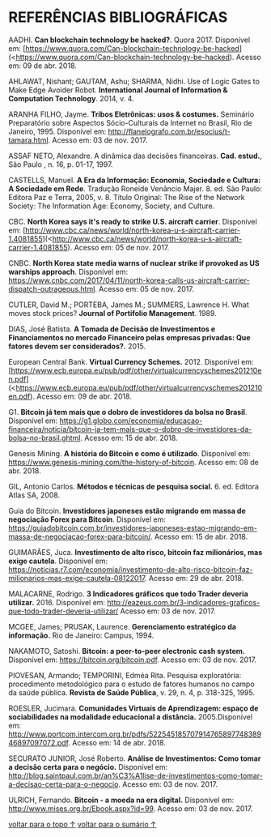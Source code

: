 # <a name="referencias">REFERÊNCIAS BIBLIOGRÁFICAS</a>

AADHI. **Can blockchain technology be hacked?**. Quora 2017. Disponível em: [<https://www.quora.com/Can-blockchain-technology-be-hacked>](<https://www.quora.com/Can-blockchain-technology-be-hacked). Acesso em: 09 de abr. 2018.

AHLAWAT, Nishant; GAUTAM, Ashu; SHARMA, Nidhi. Use of Logic Gates to Make Edge Avoider Robot. **International Journal of Information & Computation Technology**. 2014, v. 4.

ARANHA FILHO, Jayme. **Tribos Eletrônicas: usos & costumes.** Seminário Preparatório sobre Aspectos Sócio-Culturais da Internet no Brasil, Rio de Janeiro, 1995. Disponível em: [<http://flanelografo.com.br/esocius/t-tamara.html>](http://flanelografo.com.br/esocius/t-tamara.html). Acesso em: 03 de nov. 2017.

ASSAF NETO, Alexandre. A dinâmica das decisões financeiras. **Cad. estud.**,  São Paulo ,  n. 16, p. 01-17, 1997.

CASTELLS, Manuel. **A Era da Informação: Economia, Sociedade e Cultura:  A Sociedade em Rede**. Tradução Roneide Venâncio Majer. 8. ed. São Paulo: Editora Paz e Terra, 2005, v. 8. Título Original: The Rise of the Network Society: The Information Age: Economy, Society, and Culture.

CBC. **North Korea says it's ready to strike U.S. aircraft carrier**. Disponível em: [<http://www.cbc.ca/news/world/north-korea-u-s-aircraft-carrier-1.4081855>](<http://www.cbc.ca/news/world/north-korea-u-s-aircraft-carrier-1.4081855). Acesso em: 05 de nov. 2017.

CNBC. **North Korea state media warns of nuclear strike if provoked as US warships approach**. Disponível em: [<https://www.cnbc.com/2017/04/11/north-korea-calls-us-aircraft-carrier-dispatch-outrageous.html>](https://www.cnbc.com/2017/04/11/north-korea-calls-us-aircraft-carrier-dispatch-outrageous.html). Acesso em: 05 de nov. 2017.

CUTLER, David M.; PORTEBA, James M.; SUMMERS, Lawrence H. What moves
stock prices? **Journal of Portifolio Management**. 1989.

DIAS, José Batista. **A Tomada de Decisão de Investimentos e Financiamentos no mercado Financeiro pelas empresas privadas: Que fatores devem ser considerados?.** 2015.

European Central Bank. **Virtual Currency Schemes.** 2012. Disponível em: [<https://www.ecb.europa.eu/pub/pdf/other/virtualcurrencyschemes201210en.pdf>](<https://www.ecb.europa.eu/pub/pdf/other/virtualcurrencyschemes201210en.pdf). Acesso em: 09 de abr. 2018.

G1. **Bitcoin já tem mais que o dobro de investidores da bolsa no Brasil**. Disponível em: [<https://g1.globo.com/economia/educacao-financeira/noticia/bitcoin-ja-tem-mais-que-o-dobro-de-investidores-da-bolsa-no-brasil.ghtml>](https://g1.globo.com/economia/educacao-financeira/noticia/bitcoin-ja-tem-mais-que-o-dobro-de-investidores-da-bolsa-no-brasil.ghtml). Acesso em: 15 de abr. 2018.

Genesis Mining. **A história do Bitcoin e como é utilizado**. Disponível em: [<https://www.genesis-mining.com/the-history-of-bitcoin>](https://www.genesis-mining.com/the-history-of-bitcoin). Acesso em: 08 de abr. 2018.

GIL, Antonio Carlos. **Métodos e técnicas de pesquisa social.** 6. ed. Editora Atlas SA, 2008.

Guia do Bitcoin. **Investidores japoneses estão migrando em massa de negociação Forex para Bitcoin**. Disponível em: [<https://guiadobitcoin.com.br/investidores-japoneses-estao-migrando-em-massa-de-negociacao-forex-para-bitcoin/>](https://guiadobitcoin.com.br/investidores-japoneses-estao-migrando-em-massa-de-negociacao-forex-para-bitcoin/). Acesso em: 15 de abr. 2018.

GUIMARÃES, Juca. **Investimento de alto risco, bitcoin faz milionários, mas exige cautela**. Disponível em: [<https://noticias.r7.com/economia/investimento-de-alto-risco-bitcoin-faz-milionarios-mas-exige-cautela-08122017>](https://noticias.r7.com/economia/investimento-de-alto-risco-bitcoin-faz-milionarios-mas-exige-cautela-08122017). Acesso em: 29 de abr. 2018.

MALACARNE, Rodrigo. **3 Indicadores gráficos que todo Trader deveria utilizar.** 2016. Disponível em: [<http://eazeus.com.br/3-indicadores-graficos-que-todo-trader-deveria-utilizar/>](http://eazeus.com.br/3-indicadores-graficos-que-todo-trader-deveria-utilizar/) Acesso em: 03 de nov. 2017.

MCGEE, James; PRUSAK, Laurence. **Gerenciamento estratégico da informação.** Rio de Janeiro: Campus, 1994.

NAKAMOTO, Satoshi. **Bitcoin: a peer-to-peer electronic cash system.** Disponível em: [<https://bitcoin.org/bitcoin.pdf>](https://bitcoin.org/bitcoin.pdf). Acesso em: 03 de nov. 2017.

PIOVESAN, Armando; TEMPORINI, Edméa Rita. Pesquisa exploratória: procedimento metodológico para o estudo de fatores humanos no campo da saúde pública. **Revista de Saúde Pública**, v. 29, n. 4, p. 318-325, 1995.

ROESLER, Jucimara. **Comunidades Virtuais de Aprendizagem: espaço de sociabilidades na modalidade
educacional a distância.** 2005.Disponível em: [<http://www.portcom.intercom.org.br/pdfs/52254518570791476589774838946897097072.pdf>](http://www.portcom.intercom.org.br/pdfs/52254518570791476589774838946897097072.pdf). Acesso em: 14 de abr. 2018.

SECURATO JUNIOR, José Roberto. **Análise de Investimentos: Como tomar a decisão certa para o negócio.** Disponível em: [<http://blog.saintpaul.com.br/an%C3%A1lise-de-investimentos-como-tomar-a-decisao-certa-para-o-negocio>](http://blog.saintpaul.com.br/an%C3%A1lise-de-investimentos-como-tomar-a-decisao-certa-para-o-negocio). Acesso em: 03 de nov. 2017.

ULRICH, Fernando. **Bitcoin - a moeda na era digital.** Disponível em: [<http://www.mises.org.br/Ebook.aspx?id=99>](http://www.mises.org.br/Ebook.aspx?id=99). Acesso em: 03 de nov. 2017.

[voltar para o topo ↑](#referencias)
[voltar para o sumário ↑](https://github.com/eliabejr/bitcoin-price-analysis/blob/master/portuguese/README.md#sumario)